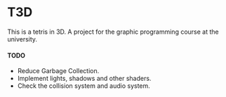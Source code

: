 # T3D
 This is a tetris in 3D. A project for the graphic programming course at the university.
 
 #### TODO
 * Reduce Garbage Collection.
 * Implement lights, shadows and other shaders.
 * Check the collision system and audio system.
